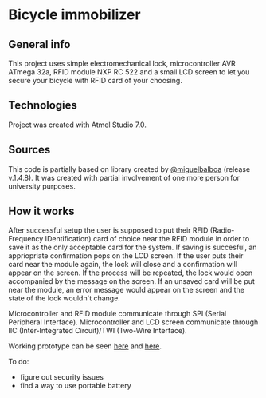 # Bicycle immobilizer
## General info
This project uses simple electromechanical lock, microcontroller AVR ATmega 32a, RFID module NXP RC 522 and a small LCD screen to let you secure your bicycle with RFID card of your choosing.

## Technologies
Project was created with Atmel Studio 7.0.

## Sources
This code is partially based on library created by [@miguelbalboa](https://github.com/miguelbalboa/rfid) (release v.1.4.8).
It was created with partial involvement of one more person for university purposes.

## How it works
After successful setup the user is supposed to put their RFID (Radio-Frequency IDentification) card of choice near the RFID module in order to save it as the only acceptable card for the system. If saving is succesful, an appriopriate confirmation pops on the LCD screen. If the user puts their card near the module again, the lock will close and a confirmation will appear on the screen. If the process will be repeated, the lock would open accompanied by the message on the screen. If an unsaved card will be put near the module, an error message would appear on the screen and the state of the lock wouldn't change.

Microcontroller and RFID module communicate through SPI (Serial Peripheral Interface). Microcontroller and LCD screen communicate through IIC (Inter-Integrated Circuit)/TWI (Two-Wire Interface).

Working prototype can be seen [here](https://youtu.be/Nk5CqEz8z4s) and [here](https://youtu.be/4OXVpa1z-Do).

To do:
* figure out security issues
* find a way to use portable battery



